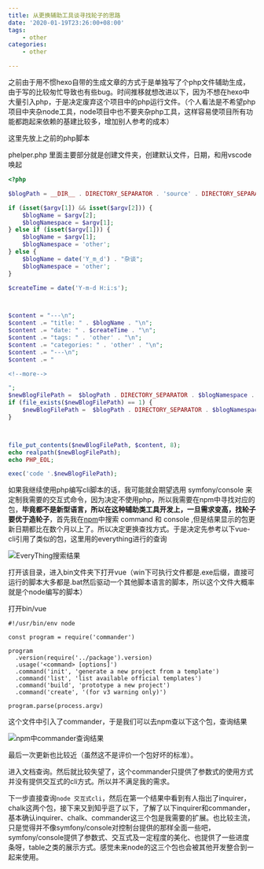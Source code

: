 ```yaml
---
title: 从更换辅助工具谈寻找轮子的思路
date: '2020-01-19T23:26:00+08:00'
tags:
    - other
categories:
    - other

---
```




之前由于用不惯hexo自带的生成文章的方式于是单独写了个php文件辅助生成，由于写的比较匆忙导致也有些bug。时间推移就想改进以下，因为不想在hexo中大量引入php，于是决定废弃这个项目中的php运行文件。（个人看法是不希望php项目中夹杂node工具，node项目中也不要夹杂php工具，这样容易使项目所有功能都跑起来依赖的基建比较多，增加别人参考的成本）

<!--more-->


这里先放上之前的php脚本

phelper.php 里面主要部分就是创建文件夹，创建默认文件，日期，和用vscode唤起

```php
<?php

$blogPath = __DIR__ . DIRECTORY_SEPARATOR . 'source' . DIRECTORY_SEPARATOR . '_posts' . DIRECTORY_SEPARATOR;

if (isset($argv[1]) && isset($argv[2])) {
    $blogName = $argv[2];
    $blogNamespace = $argv[1];
} else if (isset($argv[1])) {
    $blogName = $argv[1];
    $blogNamespace = 'other';
} else {
    $blogName = date('Y_m_d') . "杂谈";
    $blogNamespace = 'other';
}

$createTime = date('Y-m-d H:i:s');



$content = "---\n";
$content .= "title: " . $blogName . "\n";
$content .= "date: " . $createTime . "\n";
$content .= "tags: " . 'other' . "\n";
$content .= "categories: " . 'other' . "\n";
$content .= "---\n";
$content .= "

<!--more-->

";
$newBlogFilePath =  $blogPath . DIRECTORY_SEPARATOR . $blogNamespace . DIRECTORY_SEPARATOR . 'z_' . $blogName . '.md';
if (file_exists($newBlogFilePath) == 1) {
    $newBlogFilePath =  $blogPath . DIRECTORY_SEPARATOR . $blogNamespace . DIRECTORY_SEPARATOR . 'z_' . $blogName . time() . '.md';
}



file_put_contents($newBlogFilePath, $content, 8);
echo realpath($newBlogFilePath);
echo PHP_EOL;

exec('code '.$newBlogFilePath);
```

如果我继续使用php编写cli脚本的话，我可能就会期望选用 symfony/console 来定制我需要的交互式命令，因为决定不使用php，所以我需要在npm中寻找对应的包，**毕竟都不是新型语言，所以在这种辅助类工具开发上，一旦需求变高，找轮子要优于造轮子**，首先我在[npm](https://www.npmjs.com/)中搜索 command 和 console ,但是结果显示的包更新日期都比在数个月以上了。所以决定更换查找方式。于是决定先参考以下vue-cli引用了类似的包，这里用的everything进行的查询

![EveryThing搜索结果](/images/2020/未命名1579419556.png)

打开该目录，进入bin文件夹下打开vue（win下可执行文件都是.exe后缀，直接可运行的脚本大多都是.bat然后驱动一个其他脚本语言的脚本，所以这个文件大概率就是个node编写的脚本）

打开bin/vue

```
#!/usr/bin/env node

const program = require('commander')

program
  .version(require('../package').version)
  .usage('<command> [options]')
  .command('init', 'generate a new project from a template')
  .command('list', 'list available official templates')
  .command('build', 'prototype a new project')
  .command('create', '(for v3 warning only)')

program.parse(process.argv)
```

这个文件中引入了commander，于是我们可以去npm查以下这个包，查询结果

![npm中commander查询结果](/images/2020/QQ截图20200119154714.png)

最后一次更新也比较近（虽然这不是评价一个包好坏的标准）。

进入文档查询。然后就比较失望了，这个commander只提供了参数式的使用方式并没有提供交互式的cli方式。所以并不满足我的需求。

下一步直接查询`node 交互式cli`，然后在第一个结果中看到有人指出了inquirer，chalk这两个包，接下来又到知乎逛了以下，了解了以下inquirer和commander，基本确认inquirer、chalk、commander这三个包是我需要的扩展。也比较主流，只是觉得并不像symfony/console对控制台提供的那样全面一些吧，symfony/console提供了参数式、交互式及一定程度的美化、也提供了一些进度条呀，table之类的展示方式。感觉未来node的这三个包也会被其他开发整合到一起来使用。


